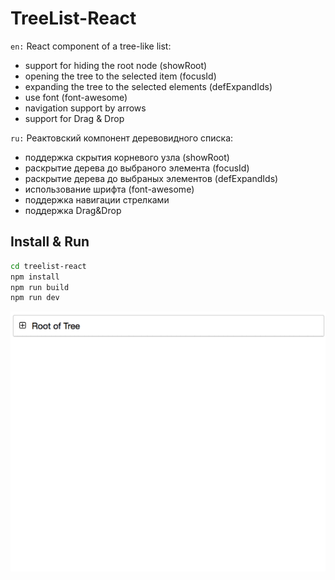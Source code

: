 # TreeList-React
`en:` React component of a tree-like list:
* support for hiding the root node (showRoot)
* opening the tree to the selected item (focusId)
* expanding the tree to the selected elements (defExpandIds)
* use font (font-awesome)
* navigation support by arrows
* support for Drag & Drop

`ru:` Реактовский компонент деревовидного списка:
* поддержка скрытия корневого узла (showRoot)
* pаскрытие дерева до выбраного элемента (focusId)
* раскрытие дерева до выбраных элементов (defExpandIds)
* использование шрифта (font-awesome)
* поддержка навигации стрелками
* поддержка Drag&Drop

## Install & Run

```sh
cd treelist-react 
npm install
npm run build
npm run dev
```
![Treelist React component](https://raw.githubusercontent.com/thedich/thedich.github.io/master/self/treelist-anim.gif)

